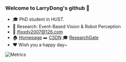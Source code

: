 ### Welcome to LarryDong's github 👋

- :mortar_board: PhD student in HUST.
- :microscope: Research: Event-Based Vision & Robot Perception
- :e-mail: jfjxxdy2007@126.com
- :house: [Homepage](https://larrydong.github.io/)   :black_nib: [CSDN](https://blog.csdn.net/tfb760)  :mortar_board: [ResearchGate](https://www.researchgate.net/profile/Yan-Dong-26)
- :heart: 
Wish you a happy day~



![Metrics](https://metrics.lecoq.io/LarryDong?template=classic&base.indepth=false&config.timezone=Asia%2FShanghai)


<!--
备份链接
知乎教程：https://zhuanlan.zhihu.com/p/454597068
[![LarryDong's GitHub stats](https://github-readme-stats.vercel.app/api?username=LarryDong)](https://github.com/anuraghazra/github-readme-stats)
![Metrics](https://metrics.lecoq.io/LarryDong?template=classic&base.community=0&base.metadata=0&introduction=1&base.indepth=false&introduction.title=true&config.timezone=Asia%2FShanghai)
![CSDN 数据](https://stats.justsong.cn/api/csdn?id=tfb760)
-->
